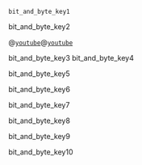 ```ngMeta
bit_and_byte_key1
```

bit_and_byte_key2



@[`youtube`](SHfc5yHINE4)@[`youtube`](CIsfj9W2Bv4)


bit_and_byte_key3
bit_and_byte_key4


bit_and_byte_key5



bit_and_byte_key6


bit_and_byte_key7


bit_and_byte_key8


bit_and_byte_key9


bit_and_byte_key10
